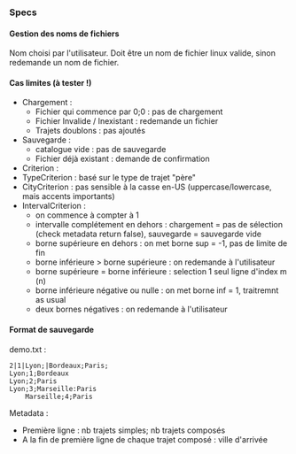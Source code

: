 ### Specs

#### Gestion des noms de fichiers
Nom choisi par l'utilisateur. Doit être un nom de fichier linux valide, sinon redemande un nom de fichier.

#### Cas limites (à tester !)

- Chargement :
   - Fichier qui commence par 0;0 : pas de chargement
   - Fichier Invalide / Inexistant : redemande un fichier
   - Trajets doublons : pas ajoutés
- Sauvegarde :
   - catalogue vide : pas de sauvegarde
   - Fichier déjà existant : demande de confirmation
- Criterion :
 - TypeCriterion : basé sur le type de trajet "père"
 - CityCriterion : pas sensible à la casse en-US (uppercase/lowercase, mais accents importants)
 - IntervalCriterion : 
   - on commence à compter à 1
   - intervalle complétement en dehors : chargement = pas de sélection (check metadata return false), sauvegarde = sauvegarde vide
   - borne supérieure en dehors : on met borne sup = -1, pas de limite de fin
   - borne inférieure > borne supérieure : on redemande à l'utilisateur
   - borne supérieure = borne inférieure : selection 1 seul ligne d'index m (n)
   - borne inférieure négative ou nulle : on met borne inf = 1, traitremnt as usual
   - deux bornes négatives : on redemande à l'utilisateur
   
#### Format de sauvegarde

demo.txt :

    2|1|Lyon;|Bordeaux;Paris;
    Lyon;1;Bordeaux
    Lyon;2;Paris
    Lyon;3;Marseille:Paris
    	Marseille;4;Paris

Metadata : 
- Première ligne : nb trajets simples; nb trajets composés
- A la fin de première ligne de chaque trajet composé : ville d'arrivée
